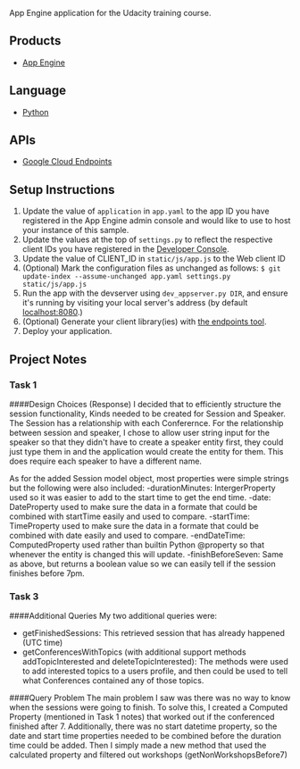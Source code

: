 App Engine application for the Udacity training course.

## Products
- [App Engine][1]

## Language
- [Python][2]

## APIs
- [Google Cloud Endpoints][3]

## Setup Instructions
1. Update the value of `application` in `app.yaml` to the app ID you
   have registered in the App Engine admin console and would like to use to host
   your instance of this sample.
1. Update the values at the top of `settings.py` to
   reflect the respective client IDs you have registered in the
   [Developer Console][4].
1. Update the value of CLIENT_ID in `static/js/app.js` to the Web client ID
1. (Optional) Mark the configuration files as unchanged as follows:
   `$ git update-index --assume-unchanged app.yaml settings.py static/js/app.js`
1. Run the app with the devserver using `dev_appserver.py DIR`, and ensure it's running by visiting your local server's address (by default [localhost:8080][5].)
1. (Optional) Generate your client library(ies) with [the endpoints tool][6].
1. Deploy your application.


[1]: https://developers.google.com/appengine
[2]: http://python.org
[3]: https://developers.google.com/appengine/docs/python/endpoints/
[4]: https://console.developers.google.com/
[5]: https://localhost:8080/
[6]: https://developers.google.com/appengine/docs/python/endpoints/endpoints_tool

## Project Notes

### Task 1
####Design Choices (Response)
I decided that to efficiently structure the session functionality, Kinds needed to be created for Session and Speaker. The Session has a relationship with each Conferernce. For the relationship between session and speaker, I chose to allow user string input for the speaker so that they didn't have to create a speaker entity first, they could just type them in and the application would create the entity for them. This does require each speaker to have a different name. 

As for the added Session model object, most properties were simple strings but the following were also included:
-durationMinutes: IntergerProperty used so it was easier to add to the start time to get the end time.
-date: DateProperty used to make sure the data in a formate that could be combined with startTime easily and used to compare.
-startTime: TimeProperty used to make sure the data in a formate that could be combined with date easily and used to compare.
-endDateTime: ComputedProperty used rather than builtin Python @property so that whenever the entity is changed this will update.
-finishBeforeSeven: Same as above, but returns a boolean value so we can easily tell if the session finishes before 7pm.

### Task 3
####Additional Queries
My two additional queries were:
- getFinishedSessions: This retrieved session that has already happened (UTC time)
- getConferencesWithTopics (with additional support methods addTopicInterested and deleteTopicInterested): The methods were used to add interested topics to a users profile, and then could be used to tell what Conferences contained any of those topics.

####Query Problem
The main problem I saw was there was no way to know when the sessions were going to finish. To solve this, I created a Computed Property (mentioned in Task 1 notes) that worked out if the conferenced finished after 7. Additionally, there was no start datetime property, so the date and start time properties needed to be combined before the duration time could be added. Then I simply made a new method that used the calculated property and filtered out workshops (getNonWorkshopsBefore7)
